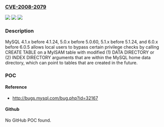 ### [CVE-2008-2079](https://cve.mitre.org/cgi-bin/cvename.cgi?name=CVE-2008-2079)
![](https://img.shields.io/static/v1?label=Product&message=n%2Fa&color=blue)
![](https://img.shields.io/static/v1?label=Version&message=n%2Fa&color=blue)
![](https://img.shields.io/static/v1?label=Vulnerability&message=n%2Fa&color=brighgreen)

### Description

MySQL 4.1.x before 4.1.24, 5.0.x before 5.0.60, 5.1.x before 5.1.24, and 6.0.x before 6.0.5 allows local users to bypass certain privilege checks by calling CREATE TABLE on a MyISAM table with modified (1) DATA DIRECTORY or (2) INDEX DIRECTORY arguments that are within the MySQL home data directory, which can point to tables that are created in the future.

### POC

#### Reference
- http://bugs.mysql.com/bug.php?id=32167

#### Github
No GitHub POC found.


